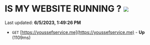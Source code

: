 # IS MY WEBSITE RUNNING ? [![](https://img.shields.io/static/v1?label=Sponsor&message=%E2%9D%A4&logo=GitHub&color=%23fe8e86)](https://github.com/sponsors/<username>)

Last updated: **6/5/2023, 1:49:26 PM**

- `GET` [https://youssefservice.me](https://youssefservice.me) - **Up** (1109ms)
